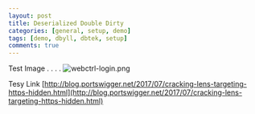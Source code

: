 ```yaml
---
layout: post
title: Deserialized Double Dirty
categories: [general, setup, demo]
tags: [demo, dbyll, dbtek, setup]
comments: true
---
```


Test Image
.
.
.
.
![webctrl-login.png]({{site.baseurl}}/assets/media/posts/webctrl/webctrl-login.png)


Tesy Link
[http://blog.portswigger.net/2017/07/cracking-lens-targeting-https-hidden.html](http://blog.portswigger.net/2017/07/cracking-lens-targeting-https-hidden.html)

